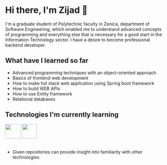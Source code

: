 # Hi there, I'm Zijad 👋

<p> I'm a graduate student of Polytechnic faculty in Zenica, department of Software Engineering, which enabled me to understand advanced concepts of programming and everything else that is necessary for a good start in the Information Technology sector. I have a desire to become professional backend developer.</p>

## What have I learned so far

<ul>
  <li>Advanced programming techniques with an object-oriented approach</li>
  <li>Basics of frontend web development</li>
  <li>How to make full stack web application using Spring boot framework</li>
  <li>How to build WEB APIs</li>
  <li>How to use Entity framework</li>
  <li>Relational databases</li>
</ul>

## Technologies I'm currently learning

<div display="flex">
  <img src="https://skillicons.dev/icons?i=dotnet" width="50px" height="47px" />
  <img src="https://i.ibb.co/0Jncmsy/asp-net-logo.png" display="inline" width="47px" height="47px" />
</div>

<br>

<ul><li>Given repositories can provide insight into familiarity with other technologies.</li></ul>
